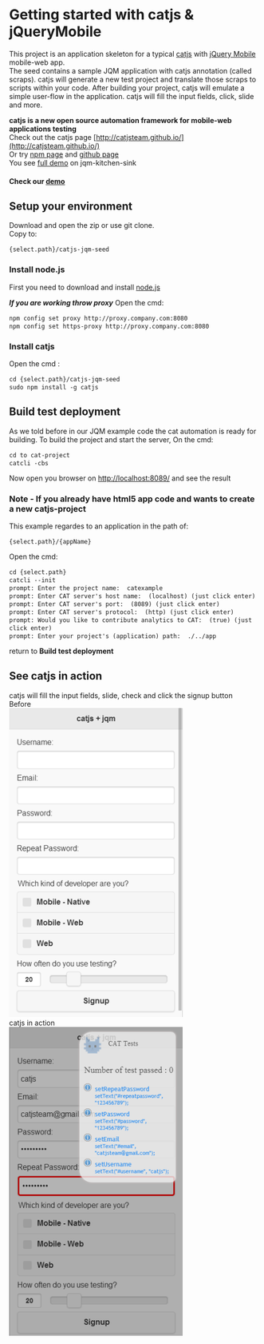 # Getting started with catjs & jQueryMobile

This project is an application skeleton for a typical [catjs](http://catjsteam.github.io/) with [jQuery Mobile](http://jquerymobile.com/) mobile-web app.  
The seed contains a sample JQM application with catjs annotation (called scraps). catjs will generate a new test project and translate those scraps to scripts within your code.
After building your project, catjs will emulate a simple user-flow in the application. catjs will fill the input fields, click, slide and more.  
  
**catjs is a new open source automation framework for mobile-web applications testing**  
Check out the catjs page [http://catjsteam.github.io/](http://catjsteam.github.io/)  
Or try [npm page](https://www.npmjs.org/package/catjs) and [github page](https://github.com/catjsteam/catjs)  
You see [full demo](http://catjsteam.github.io/examples/jqm/index.html) on jqm-kitchen-sink  

#### Check our [demo](http://ransnir.github.io/cat-project/target/catexample/index.html)

## Setup your environment

Download and open the zip or use git clone.  
Copy to:
	
	{select.path}/catjs-jqm-seed
	

### Install node.js

First you need to download and install [node.js](http://nodejs.org/)  

_**If you are working throw proxy**_
Open the cmd:

	npm config set proxy http://proxy.company.com:8080
	npm config set https-proxy http://proxy.company.com:8080


### Install catjs

Open the cmd : 
	
	cd {select.path}/catjs-jqm-seed
	sudo npm install -g catjs


## Build test deployment

As we told before in our JQM example code the cat automation is ready for building.
To build the project and start the server, On the cmd: 

	cd to cat-project
	catcli -cbs
	
Now open you browser on [http://localhost:8089/](http://localhost:8089/) and see the result  
  
  
  
### Note - If you already have html5 app code and wants to create a new catjs-project

This example regardes to an application in the path of:

	{select.path}/{appName}

Open the cmd:
	
	cd {select.path}
	catcli --init
	prompt: Enter the project name:  catexample
	prompt: Enter CAT server's host name:  (localhost) (just click enter)
	prompt: Enter CAT server's port:  (8089) (just click enter)
	prompt: Enter CAT server's protocol:  (http) (just click enter)
	prompt: Would you like to contribute analytics to CAT:  (true) (just click enter)
	prompt: Enter your project's (application) path:  ./../app

return to **Build test deployment**


## See catjs in action

catjs will fill the input fields, slide, check and click the signup button  
Before  
![alt text](https://raw.githubusercontent.com/ransnir/catjs-jqm-seed/master/index.png "index.html")  
catjs in action  
![alt text](https://raw.githubusercontent.com/ransnir/catjs-jqm-seed/master/cat_in_action.png "catjs in action")

